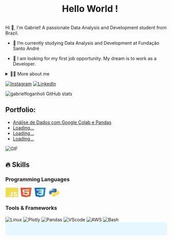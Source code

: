 <!--título-->
<div id="user-content-toc">
  <ul align="center">
    <summary><h1 style="display: inline-block">Hello World !</h1></summary>
</div>

<!-- Presentation -->
<p>
  Hi 👋, I'm Gabriel! A passionate Data Analysis and Development student from Brazil.

 - 🌱 I’m currently studying Data Analysis and Development at Fundação Santo André 

  - 🔭 I am looking for my first job opportunity. My dream is to work as a Developer.
</p>

<!-- Dropdown -->
<details>
  <summary>👨‍💻 More about me</summary>

  - 💬 I am 19 years old, currently living in Brazil. I'm studying English and I'm very focused on college classes. My main skills are: creativity, communication, marketing, analytical skills, community management and social media.

  - ⚡ I like watching movies, listening to music, and I really like playing games! I believe that our personal interests contribute to a more accurate perception of things and to solving problems. \o/
</details>

<!-- Links -->
[![Instagram](https://img.shields.io/badge/Instagram-E4405F?style=for-the-badge&logo=instagram&logoColor=white)](https://www.instagram.com/gabrielfoganholi/)
[![LinkedIn](https://img.shields.io/badge/LinkedIn-0077B5?style=for-the-badge&logo=linkedin&logoColor=white)](https://www.linkedin.com/in/gabriel-foganholi-193b42213/)


<!-- GithubStats -->
![gabrielfoganholi GitHub stats](https://github-readme-stats.vercel.app/api?username=gabrielfoganholi&show_icons=true&theme=gotham)

<!-- Portfolio -->
## Portfolio:
- [Análise de Dados com Google Colab e Pandas](AnaliseDados_Colab_Pandas.ipynb)
- [Loading...]()
- [Loading...]()
- [Loading...]()

<!-- GIF -->
<!-- GIF -->
<p align="left">
  <img src="https://media.giphy.com/media/QxSveBdhdtLgagcKdR/giphy.gif" alt="GIF">
</p>





## 🔥 Skills
<!-- Skills: Programming Languages -->
  <div style="flex-basis: 48%;">
    <h3>Programming Languages</h3>     
    <img align="center" alt="Js" height="30" width="40" src="https://raw.githubusercontent.com/devicons/devicon/master/icons/javascript/javascript-plain.svg">
    <img align="center" alt="HTML" height="30" width="40" src="https://raw.githubusercontent.com/devicons/devicon/master/icons/html5/html5-original.svg">
    <img align="center" alt="CSS" height="30" width="40" src="https://raw.githubusercontent.com/devicons/devicon/master/icons/css3/css3-original.svg">
    <img align="center" alt="Python" height="30" width="40" src="https://raw.githubusercontent.com/devicons/devicon/master/icons/python/python-original.svg">

  </div>
  
 <!-- Skills: Tools & Frameworks -->
<div style="flex-basis: 48%;">
  <h3>Tools & Frameworks</h3>
  <img align="center" alt="Linux" height="30" width="40" img src="https://cdn.jsdelivr.net/gh/devicons/devicon@latest/icons/linux/linux-original.svg">
  <img align="center" alt="Plotly" height="30" width="40" img src="https://cdn.jsdelivr.net/gh/devicons/devicon@latest/icons/plotly/plotly-original.svg"> 
  <img align="center" alt="Pandas" height="30" width="40" src="https://cdn.jsdelivr.net/gh/devicons/devicon@latest/icons/pandas/pandas-original-wordmark.svg"> 
  <img align="center" alt="VScode" height="30" width="40" src="https://cdn.jsdelivr.net/gh/devicons/devicon/icons/vscode/vscode-original.svg">
  <img align="center" alt="AWS" height="30" width="40" src="https://cdn.jsdelivr.net/gh/devicons/devicon@latest/icons/amazonwebservices/amazonwebservices-plain-wordmark.svg">
  <img align="center" alt="Bash" height="30" width="40" src="https://cdn.jsdelivr.net/gh/devicons/devicon@latest/icons/bash/bash-original.svg">
</div>


  <div style="background-color: #E6F7FF; padding: 20px;">

  <!-- Skills: Libraries -->
  
